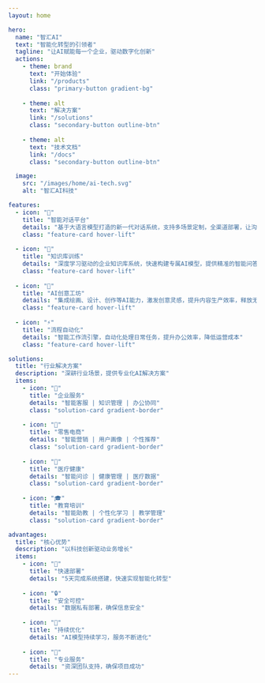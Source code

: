 ```yaml
---
layout: home

hero:
  name: "智汇AI"
  text: "智能化转型的引领者"
  tagline: "让AI赋能每一个企业，驱动数字化创新"
  actions:
    - theme: brand
      text: "开始体验"
      link: "/products"
      class: "primary-button gradient-bg"
    
    - theme: alt
      text: "解决方案"
      link: "/solutions"
      class: "secondary-button outline-btn"
    
    - theme: alt
      text: "技术文档"
      link: "/docs"
      class: "secondary-button outline-btn"

  image:
    src: "/images/home/ai-tech.svg"
    alt: "智汇AI科技"

features:
  - icon: "🤖"
    title: "智能对话平台"
    details: "基于大语言模型打造的新一代对话系统，支持多场景定制，全渠道部署，让沟通更智能"
    class: "feature-card hover-lift"
    
  - icon: "🎯"
    title: "知识库训练"
    details: "深度学习驱动的企业知识库系统，快速构建专属AI模型，提供精准的智能问答和决策支持"
    class: "feature-card hover-lift"
    
  - icon: "🎨"
    title: "AI创意工坊"
    details: "集成绘画、设计、创作等AI能力，激发创意灵感，提升内容生产效率，释放无限可能"
    class: "feature-card hover-lift"
    
  - icon: "⚡"
    title: "流程自动化"
    details: "智能工作流引擎，自动化处理日常任务，提升办公效率，降低运营成本"
    class: "feature-card hover-lift"

solutions:
  title: "行业解决方案"
  description: "深耕行业场景，提供专业化AI解决方案"
  items:
    - icon: "💼"
      title: "企业服务"
      details: "智能客服 | 知识管理 | 办公协同"
      class: "solution-card gradient-border"
      
    - icon: "🏪"
      title: "零售电商"
      details: "智能营销 | 用户画像 | 个性推荐"
      class: "solution-card gradient-border"
      
    - icon: "🏥"
      title: "医疗健康"
      details: "智能问诊 | 健康管理 | 医疗数据"
      class: "solution-card gradient-border"
      
    - icon: "🎓"
      title: "教育培训"
      details: "智能助教 | 个性化学习 | 教学管理"
      class: "solution-card gradient-border"

advantages:
  title: "核心优势"
  description: "以科技创新驱动业务增长"
  items:
    - icon: "🚀"
      title: "快速部署"
      details: "5天完成系统搭建，快速实现智能化转型"
      
    - icon: "🔒"
      title: "安全可控"
      details: "数据私有部署，确保信息安全"
      
    - icon: "🔄"
      title: "持续优化"
      details: "AI模型持续学习，服务不断进化"
      
    - icon: "🤝"
      title: "专业服务"
      details: "资深团队支持，确保项目成功"
---
```

